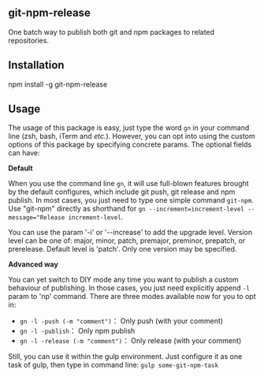## git-npm-release
One batch way to publish both git and npm packages to related repositories.

## Installation
npm install -g git-npm-release

## Usage

The usage of this package is easy, just type the word `gn` in your command line (zsh, bash, iTerm and *etc.*). 
However, you can opt into using the custom options of this package by specifying concrete params. The optional fields can have:

**Default** 

When you use the command line `gn`, it will use full-blown features brought by the default configures, which include git push, git release and npm publish. In most cases, you just need to type one simple command `git-npm`. Use "git-npm" directly as shorthand for `gn --increment=increment-level --message="Release increment-level`. 

You can use the param '-i' or '--increase' to add the upgrade level. Version level can be one of: major, minor, patch, premajor, preminor, prepatch, or prerelease. Default level is 'patch'. Only one version may be specified.

**Advanced way** 

You can yet switch to DIY mode any time you want to publish a custom behaviour of publishing. In those cases, you just need explicitly append `-l` param to 'np' command. There are three modes available now for you to opt in:

- `gn -l -push (-m "comment")`： Only push (with your comment)
- `gn -l -publish`： Only npm publish
- `gn -l -release (-m "comment")`： Only release (with your comment)


Still, you can use it within the gulp environment.
Just configure it as one task of gulp, then type in command line: `gulp some-git-npm-task`


